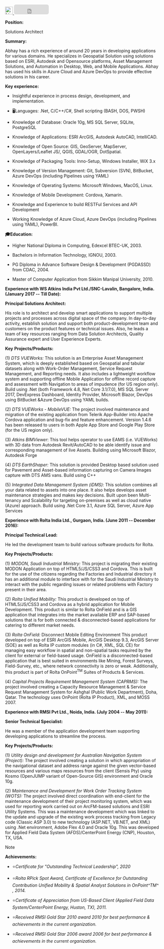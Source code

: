 <a href="https://www.linkedin.com/in/abhaymenon/" target="_blank">
    <img height="25px" src="https://img.shields.io/badge/-linkedin-%230e76a8?style=for-the-badge&logo=linkedin&logoColor=white" alt="Linkedin" />
  </a>
<iframe src="https://github.com/sponsors/abhaymin/button" title="Sponsor abhaymin" height="32" width="114" style="border: 0; border-radius: 6px;"></iframe>

**Position:**

Solutions Architect

**Summary:**

Abhay has a rich experience of around 20 years in developing applications for various domains. He specializes in Geospatial Solution
using solutions based on ESRI, Autodesk and Opensource platforms, Asset Management Solutions, and Automation in Desktop, Web, and Mobile
Applications. Abhay has used his skills in Azure Cloud and Azure DevOps to provide effective solutions in his career.

**Key experience:**

-   Insightful experience in process design, development, and implementation.

-   🖥️Languages: .Net, C/C++/C#, Shell scripting (BASH, DOS, PWSH)

-   Knowledge of Database: Oracle 10g, MS SQL Server, SQLite, PostgreSQL

-   Knowledge of Applications: ESRI ArcGIS, Autodesk AutoCAD, IntelliCAD.

-   Knowledge of Open Source: GIS, GeoServer, MapServer, OpenLayers/Leaflet JS/, QGIS, GDAL/OGR, DotSpatial.

-   Knowledge of Packaging Tools: Inno-Setup, Windows Installer, WiX 3.x

-   Knowledge of Version Management: Git, Subversion (SVN), BitBucket, Azure DevOps (including Pipelines using YAML)

-   Knowledge of Operating Systems: Microsoft Windows, MacOS, Linux.

-   Knowledge of Mobile Development: Cordova, Xamarin.

-   Knowledge and Experience to build RESTFul Services and API Development

-   Working Knowledge of Azure Cloud, Azure DevOps (including Pipelines using YAML), PowerBI.

**🎓Education:**

-   Higher National Diploma in Computing, Edexcel BTEC-UK, 2003.

-   Bachelors in Information Technology, IGNOU, 2003.

-   PG Diploma in Advance Software Design & Development (PGDASSD) from CDAC, 2004.

-   Master of Computer Application from Sikkim Manipal University, 2010.

**Experience with WS Atkins India Pvt Ltd./SNC-Lavalin,
Bangalore, India. (January 2017 -- Till Date):**

**Principal Solutions Architect:**

His role is to architect and develop smart applications to support multiple projects and processes across digital space of the company. In
day-to-day activity, establish solution and support both product-development team and customers on the product features or
technical issues. Also, he leads a team of key resources ranging from Data Solution Architects, Quality Assurance expert and User Experience Experts.

**Key** **Projects/Products:**

(1) _DTS VUEWorks:_ This solution is an Enterprise Asset Management System, which is deeply established based on Geospatial
    and tabular datasets along with Work-Order Management, Service Request Management, and Reporting needs. It also includes a
    lightweight workflow system and supporting offline Mobile Application for offline record capture and assessment with
    Navigation to areas of impudence (for US region only). Build using .Net (both Framework 4.8, Net Core 3.1/7.0), MS SQL Server 2017,
    DevExpress Dashboard, Identity Provider, Microsoft Blazor, DevOps using BitBucket &Azure DevOps using YAML builds.

(2) _DTS VUEWorks - MobileVUE:_ The project involved maintenance and migration of the existing application from Telerik
    App-Builder into Apache Cordova application and bug-fix and feature enhancement. Version 1.4.6 has been released to users in both Apple
    App Store and Google Play Store (for the US region only). 

(3) _Atkins_ _BIMViewer_: This tool helps operator to use EAMS (i.e. VUEWorks) with 3D data from Autodesk Revit/AutoCAD to be able
    identify issue and corresponding management of live Assets. Building using Microsoft Blazor, Autodesk Forge

(4) _DTS_ _EarthShaper:_ This solution is provided Desktop based solution used for Pavement and Asset-based information
    capturing on Camera Images capture with DTS AMS vans. Build using C++

(5) _Integrated Data Management System (iDMS):_ This solution combines all your data related to assets into one place. It
    also helps develops asset maintenance strategies and makes key decisions. Built upon been Multi-tenancy and Scalability for
    targeting on-premises as well as cloud native (Azure) approach. Build using .Net Core 3.1, Azure SQL Server, Azure App Services


**Experience with Rolta India Ltd., Gurgaon, India. (June 2011 -- December 2016):**

**Principal Technical Lead:**

He led the development team to build various software products for Rolta.

**Key Projects/Products:**

(1) _MODON, Saudi Industrial Ministry:_ This project is migrating their existing MODON Application on top of HTML5/JS/CSS3
    and Cordova. This is built for the use of the citizens regarding the Factories and Industrial directory it has an additional module to
    interface with for the Saudi Industrial Ministry to interact with the public regarding issues or related problems with Factory present
    in their area.

(2) _Rolta Unified Mobility:_ This product is developed on top of HTML5/JS/CSS3 and Cordova as a hybrid application for Mobile
    Development. This product is similar to Rolta OnField and is a GIS application that integrates into the market available ERP and
    SAP-based solutions that is for both connected & disconnected-based applications for catering to different market needs.

(3) _Rolta OnField:_ Disconnect Mobile Editing Environment This product developed on top of ESRI ArcGIS Mobile, ArcGIS Desktop
    9.3, ArcGIS Server (SOE) as well as Rolta IP custom modules (in C#, XML, SQL CE) for managing easy workflow in spatial and non-spatial
    tasks required by the client for external or field-based usage. OnField is a disconnected-based application that is best suited in
    environments like Mining, Forest Surveys, Field-Survey, etc., where network connectivity is zero or weak. Additionally, this product is
    part of Rolta OnPoint<sup>TM</sup> Suites of Products & Services.

(4) _Capital Projects Requirement Management System (CAPRMS):_ The project involved creating a Capacity
    Resource Management & Service Request Management System for Ashghal (Public Work Department), Doha, Qatar. The technology uses OnPoint
    (Rolta IP Product), XML, and MOSS 2007.

**Experience with RMSI Pvt Ltd., Noida, India. (July 2004 -- May 2011):**

**Senior Technical Specialist:**

He was a member of the application development team supporting developing applications to streamline the process.

**Key Projects/Products:**

(1) _Utility design and development for Australian Navigation System (Project):_ The project involved creating a solution in
    which appropriation of the navigational dataset and address range against the given vector-based resources and various maps resources
    from the client (Sensis Pty) using Kosmo (OpenJUMP variant of Open-Source GIS) environment and Oracle 10g.

(2) _Maintenance and Development for Work Order Tracking System (WOTS):_ The project involved direct coordination with
    end-client for the maintenance development of their project monitoring system, which was used for reporting work carried out on
    ArcFM-based solutions and ESRI Utility Systems. This was a maintenance development which was linked to the update and upgrade
    of the existing work process tracking from Legacy code (Classic ASP 3.0) to new technology (ASP.NET, VB.NET, and XML) using .Net
    environment, Adobe Flex 4.0 and Oracle 10g. This was developed for Applied Field Data System (AFDS)/CenterPoint Energy (CNP), Houston,
    TX, USA.

> [!NOTE]
> **Achievements:**

-   ⭐*Certificate for "Outstanding Technical Leadership", 2020*

-   ⭐*Rolta RPick Spot Award, Certificate of Excellence for Outstanding Contribution Unified Mobility & Spatial Analyst Solutions in OnPoint^TM^ , 2014.*

-   ⭐*Certificate of Appreciation from US-Based Client (Applied Field Data System/CenterPoint Energy, Huston, TX), 2011.*

-   ⭐*Received RMSI Gold Star 2010 award 2010 for best performance & achievements in the current organization.*

-   ⭐*Received RMSI Gold Star 2006 award 2006 for best performance & achievements in the current organization.*


